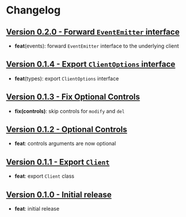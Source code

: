 # Changelog

## [Version 0.2.0 - Forward `EventEmitter` interface](https://github.com/csquare-ai/ldapjs-client/releases/tag/0.2.0)

- **feat**(events): forward `EventEmitter` interface to the underlying client

## [Version 0.1.4 - Export `ClientOptions` interface](https://github.com/csquare-ai/ldapjs-client/releases/tag/0.1.4)

- **feat**(types): export `ClientOptions` interface

## [Version 0.1.3 - Fix Optional Controls](https://github.com/csquare-ai/ldapjs-client/releases/tag/0.1.3)

- **fix(controls)**: skip controls for `modify` and `del`

## [Version 0.1.2 - Optional Controls](https://github.com/csquare-ai/ldapjs-client/releases/tag/0.1.2)

- **feat**: controls arguments are now optional

## [Version 0.1.1 - Export `Client`](https://github.com/csquare-ai/ldapjs-client/releases/tag/0.1.1)

- **feat**: export `Client` class

## [Version 0.1.0 - Initial release](https://github.com/csquare-ai/ldapjs-client/releases/tag/0.1.0)

- **feat**: initial release
